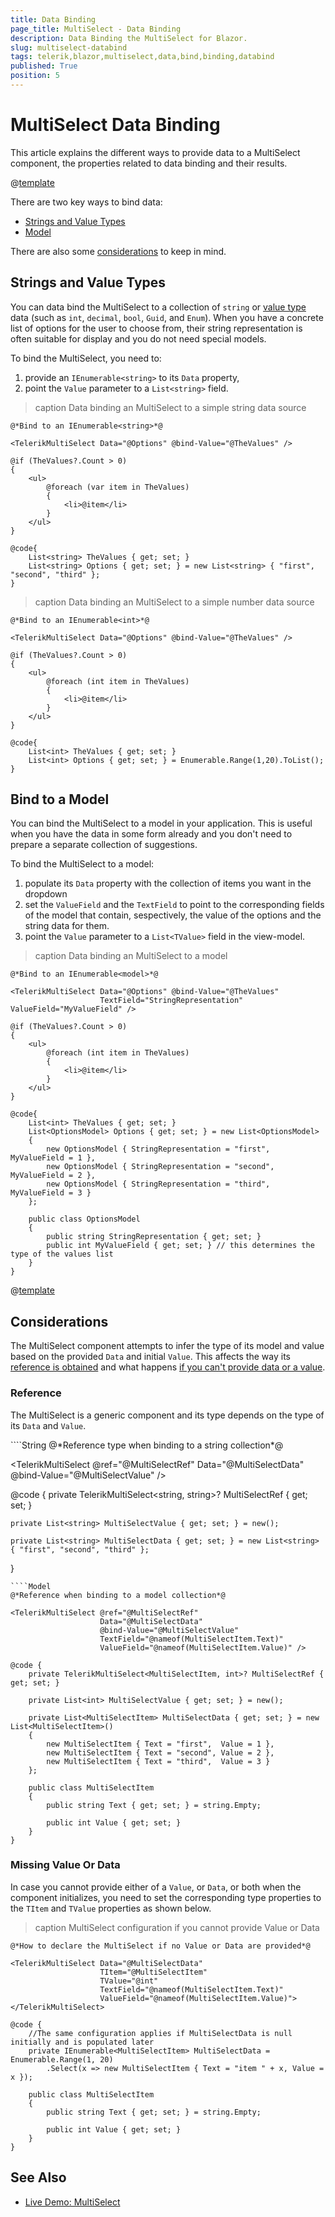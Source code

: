 ```yaml
---
title: Data Binding
page_title: MultiSelect - Data Binding
description: Data Binding the MultiSelect for Blazor.
slug: multiselect-databind
tags: telerik,blazor,multiselect,data,bind,binding,databind
published: True
position: 5
---
```


# MultiSelect Data Binding

This article explains the different ways to provide data to a MultiSelect component, the properties related to data binding and their results.

@[template](/_contentTemplates/common/general-info.md#valuebind-vs-databind-link)

There are two key ways to bind data:

* [Strings and Value Types](#strings-and-value-types)
* [Model](#bind-to-a-model)

There are also some [considerations](#considerations) to keep in mind.

## Strings and Value Types

You can data bind the MultiSelect to a collection of `string` or [value type](https://learn.microsoft.com/en-us/dotnet/csharp/language-reference/builtin-types/value-types) data (such as `int`, `decimal`, `bool`, `Guid`, and `Enum`). When you have a concrete list of options for the user to choose from, their string representation is often suitable for display and you do not need special models.

To bind the MultiSelect, you need to:

1. provide an `IEnumerable<string>` to its `Data` property,
1. point the `Value` parameter to a `List<string>` field.

>caption Data binding an MultiSelect to a simple string data source

````CSHTML
@*Bind to an IEnumerable<string>*@

<TelerikMultiSelect Data="@Options" @bind-Value="@TheValues" />

@if (TheValues?.Count > 0)
{
    <ul>
        @foreach (var item in TheValues)
        {
            <li>@item</li>
        }
    </ul>
}

@code{
    List<string> TheValues { get; set; }
    List<string> Options { get; set; } = new List<string> { "first", "second", "third" };
}
````


>caption Data binding an MultiSelect to a simple number data source

````CSHTML
@*Bind to an IEnumerable<int>*@

<TelerikMultiSelect Data="@Options" @bind-Value="@TheValues" />

@if (TheValues?.Count > 0)
{
    <ul>
        @foreach (int item in TheValues)
        {
            <li>@item</li>
        }
    </ul>
}

@code{
    List<int> TheValues { get; set; }
    List<int> Options { get; set; } = Enumerable.Range(1,20).ToList();
}
````



## Bind to a Model

You can bind the MultiSelect to a model in your application. This is useful when you have the data in some form already and you don't need to prepare a separate collection of suggestions.

To bind the MultiSelect to a model:

1. populate its `Data` property with the collection of items you want in the dropdown
1. set the `ValueField` and the `TextField` to point to the corresponding fields of the model that contain, sespectively, the value of the options and the string data for them.
1. point the `Value` parameter to a `List<TValue>` field in the view-model.

>caption Data binding an MultiSelect to a model

````CSHTML
@*Bind to an IEnumerable<model>*@

<TelerikMultiSelect Data="@Options" @bind-Value="@TheValues"
                    TextField="StringRepresentation" ValueField="MyValueField" />

@if (TheValues?.Count > 0)
{
    <ul>
        @foreach (int item in TheValues)
        {
            <li>@item</li>
        }
    </ul>
}

@code{
    List<int> TheValues { get; set; }
    List<OptionsModel> Options { get; set; } = new List<OptionsModel>
    {
        new OptionsModel { StringRepresentation = "first",  MyValueField = 1 },
        new OptionsModel { StringRepresentation = "second", MyValueField = 2 },
        new OptionsModel { StringRepresentation = "third",  MyValueField = 3 }
    };

    public class OptionsModel
    {
        public string StringRepresentation { get; set; }
        public int MyValueField { get; set; } // this determines the type of the values list
    }
}
````

@[template](/_contentTemplates/common/get-model-from-dropdowns.md#get-model-from-dropdowns)

## Considerations

The MultiSelect component attempts to infer the type of its model and value based on the provided `Data` and initial `Value`. This affects the way its [reference is obtained](#reference) and what happens [if you can't provide data or a value](#missing-value-or-data).

### Reference

The MultiSelect is a generic component and its type depends on the type of its `Data` and `Value`.

<div class="skip-repl"></div>
````String
@*Reference type when binding to a string collection*@

<TelerikMultiSelect @ref="@MultiSelectRef"
                    Data="@MultiSelectData"
                    @bind-Value="@MultiSelectValue" />

@code {
    private TelerikMultiSelect<string, string>? MultiSelectRef { get; set; }

    private List<string> MultiSelectValue { get; set; } = new();

    private List<string> MultiSelectData { get; set; } = new List<string> { "first", "second", "third" };
}
````
````Model
@*Reference when binding to a model collection*@

<TelerikMultiSelect @ref="@MultiSelectRef"
                    Data="@MultiSelectData"
                    @bind-Value="@MultiSelectValue"
                    TextField="@nameof(MultiSelectItem.Text)"
                    ValueField="@nameof(MultiSelectItem.Value)" />

@code {
    private TelerikMultiSelect<MultiSelectItem, int>? MultiSelectRef { get; set; }

    private List<int> MultiSelectValue { get; set; } = new();

    private List<MultiSelectItem> MultiSelectData { get; set; } = new List<MultiSelectItem>()
    {
        new MultiSelectItem { Text = "first",  Value = 1 },
        new MultiSelectItem { Text = "second", Value = 2 },
        new MultiSelectItem { Text = "third",  Value = 3 }
    };

    public class MultiSelectItem
    {
        public string Text { get; set; } = string.Empty;
    
        public int Value { get; set; }
    }
}
````

### Missing Value Or Data

In case you cannot provide either of a `Value`, or `Data`, or both when the component initializes, you need to set the corresponding type properties to the `TItem` and `TValue` properties as shown below.

>caption MultiSelect configuration if you cannot provide Value or Data

````CSHTML
@*How to declare the MultiSelect if no Value or Data are provided*@

<TelerikMultiSelect Data="@MultiSelectData"
                    TItem="@MultiSelectItem"
                    TValue="@int"
                    TextField="@nameof(MultiSelectItem.Text)"
                    ValueField="@nameof(MultiSelectItem.Value)">
</TelerikMultiSelect>

@code {
    //The same configuration applies if MultiSelectData is null initially and is populated later
    private IEnumerable<MultiSelectItem> MultiSelectData = Enumerable.Range(1, 20)
        .Select(x => new MultiSelectItem { Text = "item " + x, Value = x });

    public class MultiSelectItem
    {
        public string Text { get; set; } = string.Empty;

        public int Value { get; set; }
    }
}
````


## See Also

* [Live Demo: MultiSelect](https://demos.telerik.com/blazor-ui/multiselect/overview)
